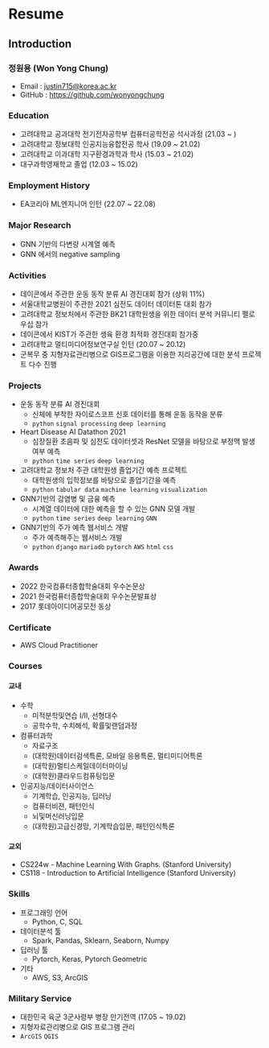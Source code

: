 # Resume  
## Introduction  
### 정원용 (Won Yong Chung)  
- Email : justin715@korea.ac.kr  
- GitHub : https://github.com/wonyongchung  
  
### Education  
- 고려대학교 공과대학 전기전자공학부 컴퓨터공학전공 석사과정 (21.03 ~ )  
- 고려대학교 정보대학 인공지능융합전공 학사 (19.09 ~ 21.02)  
- 고려대학교 이과대학 지구환경과학과 학사 (15.03 ~ 21.02)  
- 대구과학영재학교 졸업 (12.03 ~ 15.02)

### Employment History
- EA코리아 ML엔지니어 인턴 (22.07 ~ 22.08)
  
### Major Research  
- GNN 기반의 다변량 시계열 예측  
- GNN 에서의 negative sampling  
  
### Activities  
- 데이콘에서 주관한 운동 동작 분류 AI 경진대회 참가 (상위 11%)  
- 서울대학교병원이 주관한 2021 심전도 데이터 데이터톤 대회 참가  
- 고려대학교 정보처에서 주관한 BK21 대학원생을 위한 데이터 분석 커뮤니티 펠로우십 참가  
- 데이콘에서 KIST가 주관한 생육 환경 최적화 경진대회 참가중  
- 고려대학교 멀티미디어정보연구실 인턴 (20.07 ~ 20.12)  
- 군복무 중 지형자료관리병으로 GIS프로그램을 이용한 지리공간에 대한 분석 프로젝트 다수 진행  
  
### Projects  
- 운동 동작 분류 AI 경진대회  
  - 신체에 부착한 자이로스코프 신호 데이터를 통해 운동 동작을 분류  
  - `python` `signal processing` `deep learning`  
- Heart Disease AI Datathon 2021  
  - 심장질환 초음파 및 심전도 데이터셋과 ResNet 모델을 바탕으로 부정맥 발생 여부 예측  
  - `python` `time series` `deep learning`  
- 고려대학교 정보처 주관 대학원생 졸업기간 예측 프로젝트  
  - 대학원생의 입학정보를 바탕으로 졸업기간을 예측  
  - `python` `tabular data` `machine learning` `visualization`  
- GNN기반의 감염병 및 금융 예측  
  - 시계열 데이터에 대한 예측을 할 수 있는 GNN 모델 개발  
  - `python` `time series` `deep learning` `GNN`  
- GNN기반의 주가 예측 웹서비스 개발
  - 주가 예측해주는 웹서비스 개발
  - `python` `django` `mariadb` `pytorch` `AWS` `html` `css`
  
### Awards  
- 2022 한국컴퓨터종합학술대회 우수논문상  
- 2021 한국컴퓨터종합학술대회 우수논문발표상  
- 2017 롯데아이디어공모전 동상  
  
### Certificate  
- AWS Cloud Practitioner  

  
### Courses  
#### 교내  
- 수학  
  - 미적분학및연습 I/II, 선형대수  
  - 공학수학, 수치해석, 확률및랜덤과정  
- 컴퓨터과학  
  - 자료구조  
  - (대학원)데이터검색특론, 모바일 응용특론, 멀티미디어특론
  - (대학원)멀티스케일데이터마이닝
  - (대학원)클라우드컴퓨팅입문  
- 인공지능/데이터사이언스  
  - 기계학습, 인공지능, 딥러닝  
  - 컴퓨터비젼, 패턴인식  
  - 뇌및머신러닝입문  
  - (대학원)고급신경망, 기계학습입문, 패턴인식특론  
#### 교외  
- CS224w - Machine Learning With Graphs. (Stanford University)  
- CS118 - Introduction to Artificial Intelligence  (Stanford University)  
  
### Skills  
- 프로그래밍 언어  
  - Python, C, SQL  
- 데이터분석 툴  
  - Spark, Pandas, Sklearn, Seaborn, Numpy
- 딥러닝 툴  
  - Pytorch, Keras, Pytorch Geometric  
- 기타  
  - AWS, S3, ArcGIS
  
### Military Service  
- 대한민국 육군 3군사령부 병장 만기전역 (17.05 ~ 19.02)  
- 지형자료관리병으로 GIS 프로그램 관리  
- `ArcGIS` `QGIS`
